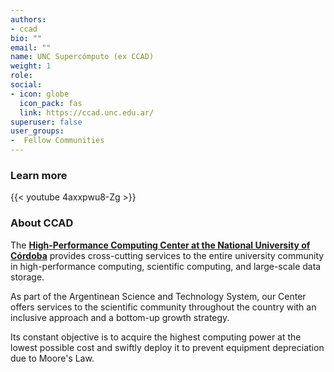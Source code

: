 ```yaml
---
authors:
- ccad
bio: ""
email: ""
name: UNC Supercómputo (ex CCAD)
weight: 1
role: 
social:
- icon: globe
  icon_pack: fas
  link: https://ccad.unc.edu.ar/
superuser: false
user_groups:
-  Fellow Communities
---
```


### Learn more

{{< youtube 4axxpwu8-Zg >}} 

### About CCAD

The **[High-Performance Computing Center at the National University of Córdoba](https://ccad.unc.edu.ar/)** provides cross-cutting services to the entire university community in high-performance computing, scientific computing, and large-scale data storage.

As part of the Argentinean Science and Technology System, our Center offers services to the scientific community throughout the country with an inclusive approach and a bottom-up growth strategy.

Its constant objective is to acquire the highest computing power at the lowest possible cost and swiftly deploy it to prevent equipment depreciation due to Moore's Law.
